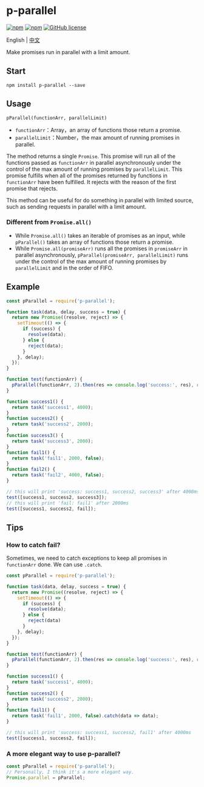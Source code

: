 # p-parallel

[![npm](https://img.shields.io/npm/v/p-parallel.svg?maxAge=60)](https://www.npmjs.com/package/p-parallel) [![npm](https://img.shields.io/npm/dt/p-parallel.svg?maxAge=60)](https://www.npmjs.com/package/p-parallel) [![GitHub license](https://img.shields.io/badge/license-MIT-blue.svg)](https://raw.githubusercontent.com/dragonwong/p-parallel/master/LICENSE)

English | [中文](./README_ZH.md)

Make promises run in parallel with a limit amount.

## Start

```
npm install p-parallel --save
```

## Usage

`pParallel(functionArr, parallelLimit)`

- `functionArr`：Array，an array of functions those return a promise.
- `parallelLimit`：Number，the max amount of running promises in parallel.

The method returns a single `Promise`. This promise will run all of the functions passed as `functionArr` in parallel asynchronously under the control of the max amount of running promises by `parallelLimit`. This promise fulfills when all of the promises returned by functions in `functionArr` have been fulfilled. It rejects with the reason of the first promise that rejects.

This method can be useful for do something in parallel with limited source, such as sending requests in parallel with a limit amount.

### Different from `Promise.all()`

- While `Promise.all()` takes an iterable of promises as an input, while `pParallel()` takes an array of functions those return a promise.
- While `Promise.all(promiseArr)` runs all the promises in `promiseArr` in parallel asynchronously, `pParallel(promiseArr, parallelLimit)` runs under the control of the max amount of running promises by `parallelLimit` and in the order of FIFO.

## Example

```js
const pParallel = require('p-parallel');

function task(data, delay, success = true) {
  return new Promise((resolve, reject) => {
    setTimeout(() => {
      if (success) {
        resolve(data);
      } else {
        reject(data);
      }
    }, delay);
  });
}

function test(functionArr) {
  pParallel(functionArr, 2).then(res => console.log('success:', res), res => console.log('fail:', res));
}

function success1() {
  return task('success1', 4000);
}
function success2() {
  return task('success2', 2000);
}
function success3() {
  return task('success3', 2000);
}
function fail1() {
  return task('fail1', 2000, false);
}
function fail2() {
  return task('fail2', 4000, false);
}

// this will print 'success: success1, success2, success3' after 4000ms
test([success1, success2, success3]);
// this will print 'fail: fail1' after 2000ms
test([success1, success2, fail]);
```

## Tips

### How to catch fail?

Sometimes, we need to catch exceptions to keep all promises in `functionArr` done. We can use `.catch`.

```js
const pParallel = require('p-parallel');

function task(data, delay, success = true) {
  return new Promise((resolve, reject) => {
    setTimeout(() => {
      if (success) {
        resolve(data);
      } else {
        reject(data)
      }
    }, delay);
  });
}

function test(functionArr) {
  pParallel(functionArr, 2).then(res => console.log('success:', res), res => console.log('fail:', res));
}

function success1() {
  return task('success1', 4000);
}
function success2() {
  return task('success2', 2000);
}
function fail1() {
  return task('fail1', 2000, false).catch(data => data);
}

// this will print 'success: success1, success2, fail1' after 4000ms
test([success1, success2, fail]);
```

### A more elegant way to use p-parallel?

```js
const pParallel = require('p-parallel');
// Personally, I think it's a more elegant way.
Promise.parallel = pParallel;
```
